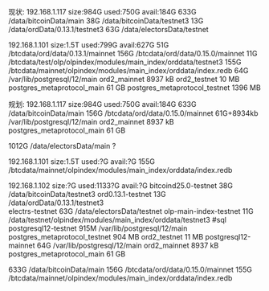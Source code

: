 现状:
192.168.1.117
size:984G  used:750G  avail:184G
633G    /data/bitcoinData/main
38G     /data/bitcoinData/testnet3
13G     /data/ordData/0.13.1/testnet3
63G     /data/electorsData/testnet

192.168.1.101
size:1.5T  used:799G  avail:627G
51G     /btcdata/ord/data/0.13.1/mainnet
156G    /btcdata/ord/data/0.15.0/mainnet
11G     /btcdata/test/olp/olpindex/modules/main_index/orddata/testnet3
155G    /btcdata/mainnet/olpindex/modules/main_index/orddata/index.redb
64G     /var/lib/postgresql/12/main
ord2_mainnet                	8937 kB
ord2_testnet	                10   MB
postgres_metaprotocol_main	    61   GB
postgres_metaprotocol_testnet   1396 MB


规划:
192.168.1.117
size:984G  used:750G  avail:184G
633G    /data/bitcoinData/main
156G    /btcdata/ord/data/0.15.0/mainnet
61G+8934kb    /var/lib/postgresql/12/main
ord2_mainnet                	8937 kB
postgres_metaprotocol_main	    61   GB

1012G     /data/electorsData/main ?

192.168.1.101
size:1.5T  used:?G  avail:?G
155G    /btcdata/mainnet/olpindex/modules/main_index/orddata/index.redb



192.168.1.102
size:?G  used:1133?G  avail:?G
bitcoind25.0-testnet   38G     /data/bitcoinData/testnet3
ord0.13.1-testnet      13G     /data/ordData/0.13.1/testnet3                                     
electrs-testnet        63G     /data/electorsData/testnet
olp-main-index-testnet 11G     /data/testnet/olpindex/modules/main_index/orddata/testnet3
#sql
postgresql12-testnet   915M   /var/lib/postgresql/12/main 
postgres_metaprotocol_testnet  904 MB
ord2_testnet	               11 MB
postgresql12-mainnet   64G     /var/lib/postgresql/12/main 
ord2_mainnet                   8937 kB
postgres_metaprotocol_main	   61   GB


633G    /data/bitcoinData/main
156G    /btcdata/ord/data/0.15.0/mainnet
155G    /btcdata/mainnet/olpindex/modules/main_index/orddata/index.redb

